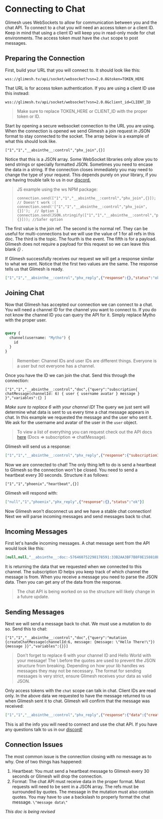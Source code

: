 # Connecting to Chat

Glimesh uses WebSockets to allow for communication between you and the chat API.  To connect to a chat you will need an access token or a client ID. Keep in mind that using a client ID will keep you in read-only mode for chat environments. The access token must have the `chat` scope to post messages.


## Preparing the Connection

First, build your URL that you will connect to.  It should look like this:

```URL
wss://glimesh.tv/api/socket/websocket?vsn=2.0.0&token=TOKEN_HERE
```

That URL is for access token authentication. If you are using a client ID use this instead:

```URL
wss://glimesh.tv/api/socket/websocket?vsn=2.0.0&client_id=CLIENT_ID
```


 >Make sure to replace TOKEN_HERE or CLIENT_ID with the proper token or ID. 

Start by opening a secure websocket connection to the URL you are using. When the connection is opened we send Glimesh a join request in JSON format to stay connected to the socket.  The array below is a example of what this should look like. 

````
["1","1","__absinthe__:control","phx_join",{}]
````
Notice that this is a JSON array. Some WebSocket libraries only allow you to send strings or specially formatted JSON. Sometimes you need to encase the data in a string. If the connection closes immediately you may need to change the type of your request.  This depends purely on your library, if you are having trouble talk to us in our [discord.](https://discord.gg/Glimesh)

> JS example using the ws NPM package:
>  ```JS
>  connection.send(["1","1","__absinthe__:control","phx_join",{}]);  // Doesn't work :(
>  connection.send('["1","1","__absinthe__:control","phx_join",{}]');  // Option 1
>  connection.send(JSON.stringify(["1","1","__absinthe__:control","phx_join",{}])); //Safer option
>  ```


The first value is the join ref. The second is the normal ref. They can be useful for multi-connections but we will use the value of 1 for all refs in this doc. The third is the topic. The fourth is the event.  The fifth is for a payload. Glimesh does not require a payload for this request so we can leave this blank *{}* .

If Glimesh successfully receives our request we will get a response similar to what we sent. Notice that the first two values are the same. The response tells us that Glimesh is ready.

````JSON
["1","1","__absinthe__:control","phx_reply",{"response":{},"status":"ok"}]
````


## Joining Chat

Now that Glimesh has accepted our connection we can connect to a chat. You will need a channel ID for the channel you want to connect to. If you do not know the channel ID you can query the API for it. Simply replace Mytho with the proper user. 

```GraphQL

query {
  channel(username: "Mytho") {
    id
  }
}

```
> Remember: Channel IDs and user IDs are different things. Everyone is a user but not everyone has a channel. 

 Once you have the ID we can join the chat. Send this through the connection: 

```
["1","1","__absinthe__:control","doc",{"query":"subscription{ chatMessage(channelId: 6) { user { username avatar } message } }","variables":{} ]
```


*Make sure to replace 6 with your channel ID!* The query we just sent will determine what data is sent to us every time a chat message appears in chat. In this example we requested the message and the user who sent it. We ask for the username and avatar of the user in the `user` object. 

> To view a list of everything you can request check out the API docs [here](https://glimesh.tv/api) (Docs => subscription => chatMessage).

Glimesh will send us a response:

```JSON
["1","1","__absinthe__:control","phx_reply",{"response":{"subscriptionId":"__absinthe__:doc:-576460752303349214:33B2AA3BF7B8F0E158810EF0E0166F5E05840BE57444C92365C921943942A47D"},"status":"ok"}]
```

Now we are connected to chat! The only thing left to do is send a heartbeat to Glimesh so the connection won't be closed. You need to send a heartbeat every 30 seconds. Structure it as follows:

```
["1","1","phoenix","heartbeat",{}]
```

Glimesh will respond with:
```JSON
["null","1","phoenix","phx_reply",{"response":{},"status":"ok"}]
```
Now Glimesh won't disconnect us  and we have a stable chat connection! Next we will parse incoming messages and send messages back to chat.


## Incoming Messages

First let's handle incoming messages.  A chat message sent from the API would look like this: 
```JSON
[null,null,"__absinthe__:doc:-576460752298178591:33B2AA3BF7B8F0E158810EF0E0166F5E05840BE57444C92365C921943942A47D","subscription:data",{"result":{"data":{"chatMessage":{"message":"hello world!","user":{"avatar":"/uploads/avatars/Mytho.png?v=63762672056","username":"Mytho"}}}},"subscriptionId":"__absinthe__:doc:-576460752298178591:33B2AA3BF7B8F0E158810EF0E0166F5E05840BE57444C92365C921943942A47D"}]
```
It is returning the data that we requested when we connected to this channel. The subscription ID helps you keep track of which channel the message is from. When you receive a message you need to parse the JSON data. Then you can get any of the data from the response. 

> The chat API is being worked on so the structure will likely change in a future update.

## Sending Messages

Next we will send a message back to chat. We must use a mutation to do so.  Send this to chat:

```
["1","1","__absinthe__:control","doc",{"query":"mutation {createChatMessage(channelId:6, message: {message: \"Hello There!\"}) {message }}","variables":{}}]
```

>  Don't forget to replace 6 with your channel ID and Hello World with your message!  The \ before the quotes are used to prevent the JSON structure from breaking. Depending on how your lib handles ws messages they may not be necessary.
>  The format for sending messages is very strict, ensure Glimesh receives your data as valid JSON.

Only access tokens with the `chat` scope can talk in chat. Client IDs are read only. In the above data we requested to have the message returned to us when Glimesh sent it to chat. Glimesh will confirm that the message was received:

```JSON
["1","1","__absinthe__:control","phx_reply",{"response":{"data":{"createChatMessage":{"message":"Hello There!"}}},"status":"ok"}]
```

This is all the info you will need to connect and use the chat API.  If you have any questions talk to us in our [discord!](https://discord.gg/Glimesh)


## Connection Issues

The most common issue is the connection closing with no message as to why. One of two things has happened:

 1. Heartbeat: You must send a heartbeat message to Glimesh every 30 seconds or Glimesh will drop the connection.
 2. Format: The chat API must receive data in the proper format. Most requests will need to be sent in a JSON array. The refs must be surrounded by quotes. The message in the mutation must also contain quotes. You may have to use a backslash to properly format the chat message. `\"message data\"`

*This doc is being revised*